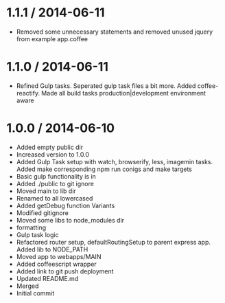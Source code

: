 
1.1.1 / 2014-06-11 
==================

 * Removed some unnecessary statements and removed unused jquery from example app.coffee

1.1.0 / 2014-06-11 
==================

 * Refined Gulp tasks. Seperated gulp task files a bit more. Added coffee-reactify. Made all build tasks production|development environment aware

1.0.0 / 2014-06-10 
==================

 * Added empty public dir
 * Increased version to 1.0.0
 * Added Gulp Task setup with watch, browserify, less, imagemin tasks. Added make corresponding npm run conigs and make targets
 * Basic gulp functionality is in
 * Added ./public to git ignore
 * Moved main to lib dir
 * Renamed to all lowercased
 * Added getDebug function Variants
 * Modified gitignore
 * Moved some libs to node_modules dir
 * formatting
 * Gulp task logic
 * Refactored router setup, defaultRoutingSetup to parent express app. Added lib to NODE_PATH
 * Moved app to webapps/MAIN
 * Added coffeescript wrapper
 * Added link to git push deployment
 * Updated README.md
 * Merged
 * Initial commit
